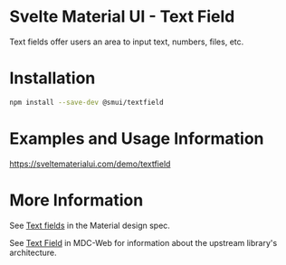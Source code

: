 # Svelte Material UI - Text Field

Text fields offer users an area to input text, numbers, files, etc.

# Installation

```sh
npm install --save-dev @smui/textfield
```

# Examples and Usage Information

https://sveltematerialui.com/demo/textfield

# More Information

See [Text fields](https://material.io/components/text-fields) in the Material design spec.

See [Text Field](https://github.com/material-components/material-components-web/tree/v14.0.0/packages/mdc-textfield) in MDC-Web for information about the upstream library's architecture.
